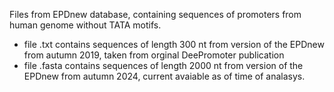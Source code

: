 Files from EPDnew database, containing sequences of promoters from human genome without TATA motifs.

- file .txt contains sequences of length 300 nt from version of the EPDnew from autumn 2019, taken from orginal DeePromoter publication
- file .fasta contains sequences of length 2000 nt from version of the EPDnew from autumn 2024, current avaiable as of time of analasys.

